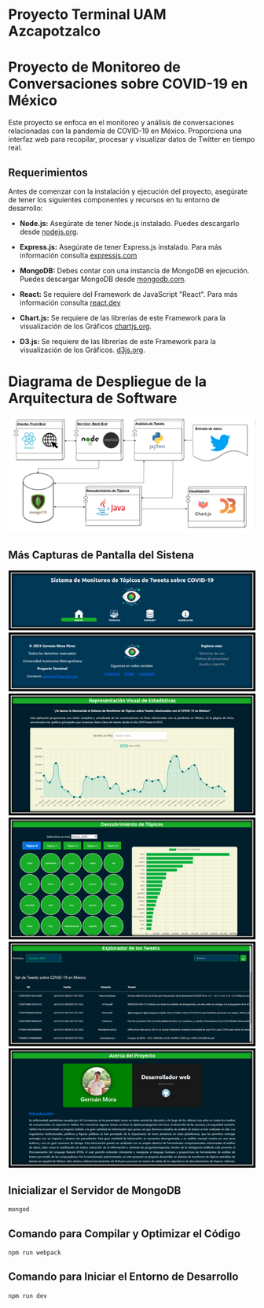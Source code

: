 # Proyecto Terminal UAM Azcapotzalco
# Proyecto de Monitoreo de Conversaciones sobre COVID-19 en México

Este proyecto se enfoca en el monitoreo y análisis de conversaciones relacionadas con la pandemia de COVID-19 en México. Proporciona una interfaz web para recopilar, procesar y visualizar datos de Twitter en tiempo real.

## Requerimientos

Antes de comenzar con la instalación y ejecución del proyecto, asegúrate de tener los siguientes componentes y recursos en tu entorno de desarrollo:

- **Node.js:** Asegúrate de tener Node.js instalado. Puedes descargarlo desde [nodejs.org](https://nodejs.org/).

- **Express.js:** Asegúrate de tener Express.js instalado. Para más información consulta [expressjs.com](https://expressjs.com/)

- **MongoDB:** Debes contar con una instancia de MongoDB en ejecución. Puedes descargar MongoDB desde [mongodb.com](https://www.mongodb.com/).

- **React:** Se requiere del Framework de JavaScript "React". Para más información consulta [react.dev](https://react.dev/)

- **Chart.js:** Se requiere de las librerías de este Framework para la visualización de los Gráficos [chartjs.org](https://www.chartjs.org/).

- **D3.js:** Se requiere de las librerías de este Framework para la visualización de los Gráficos. [d3js.org](https://d3js.org/).

# Diagrama de Despliegue de la Arquitectura de Software
 ![Diagrama de Despliegue](/src/public/Imagen1.png)

## Más Capturas de Pantalla del Sistena
![Imagen 2](/src/public/Imagen2.png)
![Imagen3](/src/public/Imagen3.png)
![Imagen 4](/src/public/Imagen4.png)
![Imagen 5](/src/public/Imagen5.png)
![Imagen 6](/src/public/Imagen6.png)
![Imagen 7](/src/public/Imagen7.png)

## Inicializar el Servidor de MongoDB

```
mongod
```

## Comando para Compilar y Optimizar el Código

```
npm run webpack
```

## Comando para Iniciar el Entorno de Desarrollo

```
npm run dev
```
